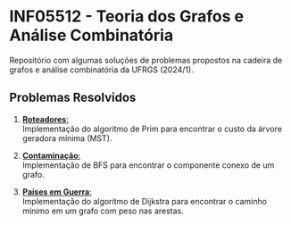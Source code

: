 # INF05512 - Teoria dos Grafos e Análise Combinatória

Repositório com algumas soluções de problemas propostos na cadeira de grafos e análise combinatória da UFRGS (2024/1).

## Problemas Resolvidos

1. [**Roteadores**:](https://judge.beecrowd.com/pt/problems/view/1774)  
   Implementação do algoritmo de Prim para encontrar o custo da árvore geradora mínima (MST).

2. [**Contaminação**:](https://judge.beecrowd.com/pt/problems/view/1583)  
   Implementação de BFS para encontrar o componente conexo de um grafo.

3. [**Países em Guerra**:](https://judge.beecrowd.com/pt/problems/view/1148)  
   Implementação do algoritmo de Dijkstra para encontrar o caminho mínimo em um grafo com peso nas arestas.

